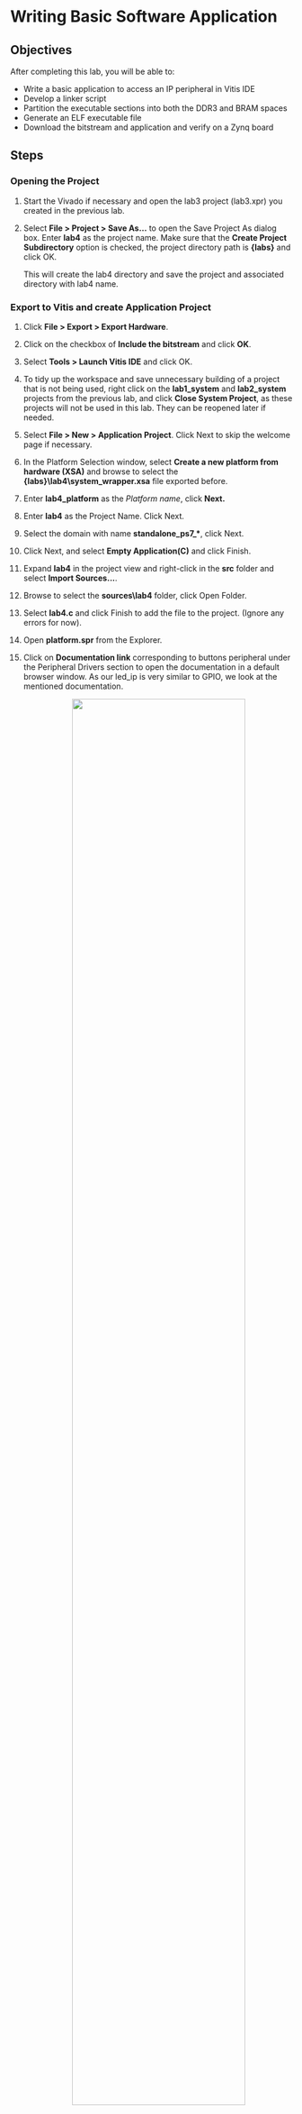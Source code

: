 # Writing Basic Software Application

## Objectives

After completing this lab, you will be able to:
*	Write a basic application to access an IP peripheral in Vitis IDE
*	Develop a linker script
*	Partition the executable sections into both the DDR3 and BRAM spaces
*	Generate an ELF executable file
*	Download the bitstream and application and verify on a Zynq board

## Steps

### Opening the Project

1.	Start the Vivado if necessary and open the lab3 project (lab3.xpr) you created in the previous lab.
2.	Select **File > Project > Save As…** to open the Save Project As dialog box. Enter **lab4** as the project name.  Make sure that the **Create Project Subdirectory** option is checked, the project directory path is **{labs}** and click OK.

    This will create the lab4 directory and save the project and associated directory with lab4 name.

### Export to Vitis and create Application Project

1.	Click **File > Export > Export Hardware**.
1.	Click on the checkbox of **Include the bitstream** and click **OK**.
1.	Select **Tools > Launch Vitis IDE** and click OK.
1.	To tidy up the workspace and save unnecessary building of a project that is not being used, right click on the **lab1_system** and **lab2_system** projects from the previous lab, and click **Close System Project**, as these projects will not be used in this lab. They can be reopened later if needed.
1. 	Select **File > New > Application Project**. Click Next to skip the welcome page if necessary.
1.  In the Platform Selection window, select **Create a new platform from hardware (XSA)** and browse to select the **{labs}\lab4\system_wrapper.xsa** file exported before.
1. Enter **lab4_platform** as the _Platform name_, click **Next.**
1.	Enter **lab4** as the Project Name. Click Next.
1.  Select the domain with name **standalone_ps7_\***, click Next.
1.	Click Next, and select **Empty Application(C)** and click Finish.
1.	Expand **lab4** in the project view and right-click in the **src** folder and select **Import Sources...**.
1.  Browse to select the **sources\lab4** folder, click Open Folder.
1.	Select **lab4.c** and click Finish to add the file to the project. (Ignore any errors for now).
1.	Open **platform.spr** from the Explorer.
1.	Click on **Documentation link** corresponding to buttons peripheral under the Peripheral Drivers section to open the documentation in a default browser window.  As our led_ip is very similar to GPIO, we look at the mentioned documentation.

    <p align="center">
    <img src ="pics/lab4/1_drvdoc.jpg" width="80%" height="80%"/>
    </p>
    <p align = "center">
    <i>Accessing device driver documentation</i>
    </p>

1.	View the various C and Header files associated with the _GPIO_ by clicking Files at the top of the page.
1.	Double-click on lab4.c in the Project Explorer view to open the file.  This will populate the **Outline** tab.  
1.	Double click on **xgpio.h** in the Outline view on the right of the screen and review the contents of the file to see the available function calls for the GPIO.

    <p align="center">
    <img src ="pics/lab4/2_outlinevw.jpg" width="40%" height="80%"/>
    </p>
    <p align = "center">
    <i>Outline View</i>
    </p>


    The following steps must be performed in your software application to enable reading from the GPIO: 1) Initialize the GPIO, 2) Set data direction, and 3) Read the data

    Find the descriptions for the following functions:

    **XGpio_Initialize(XGpio \*InstancePtr, u16 DeviceId)**
    _InstancePtr_ is a pointer to an XGpio instance.  The memory the pointer references must be pre-allocated by the caller.  Further calls to manipulate the component through the XGpio API must be made with this pointer.

    _DeviceId_ is the unique id of the device controlled by this XGpio component.  Passing in a device id associates the generic XGpio instance to a specific device, as chosen by the caller or application developer.

    **XGpio_SetDataDirection(XGpio \*InstancePtr, unsigned Channel, u32 DirectionMask)**

    _InstancePtr_ is a pointer to the XGpio instance to be worked on.

    _Channel_ contains the channel of the GPIO (1 or 2) to operate on.

    _DirectionMask_ is a bitmask specifying which bits are inputs and which are outputs.  Bits set to 0 are output and bits set to 1 are input.  

    **XGpio_DiscreteRead(XGpio \*InstancePtr, unsigned channel)**

    _InstancePtr_ is a pointer to the XGpio instance to be worked on.

    _Channel_ contains the channel of the GPIO (1 or 2) to operate on
1.	Open the header file **xparameters.h** by double-clicking on **xparameters.h** in the Outline tab

     The **xparameters.h** file contains the address map for peripherals in the system. This file is generated from the hardware platform description from Vivado. Find the following **#define** used to identify the switches peripheral:
    ```C
    #define XPAR_SWITCHES_DEVICE_ID 1
    ```
    > Note the number might be different

    Notice the other **#define XPAR_SWITCHES*** statements in this section for the switches peripheral, and in particular the address of the peripheral defined by **XPAR_SWITCHES_BASEADDR**

1.	Modify line 14 of lab4.c to use this macro (#define) in the XGpio_Initialize function.

    ```C
    1 #include "xparameters.h"
    2 #include "xgpio.h"
    3
    4 //====================================================
    5
    6 int main (void)
    7 {
    8
    9    XGpio dip, push;
    10   int i, psb_check, dip_check;
    11
    12   xil_printf("-- Start of the Program --\r\n");
    13
    14   XGpio_Initialize(&dip, XPAR_DIP_DEVICE_ID); // Modify this
    15   XGpio_SetDataDirection(&dip, 1, 0xffffffff);
    16
    17   XGpio_Initialize(&push, XPAR_PUSH_DEVICE_ID); // Modify this
    18   XGpio_SetDataDirection(&push, 1, 0xffffffff);
    19
    20
    21   while (1)
    22   {
    23	  psb_check = XGpio_DiscreteRead(&push, 1);
    24	  xil_printf("Push Buttons Status %x\r\n", psb_check);
    25	  dip_check = XGpio_DiscreteRead(&dip, 1);
    26	  xil_printf("DIP Switch Status %x\r\n", dip_check);
    27	  
    28	  // output dip switches value on LED_ip device
    29	  
    30	  for (i=0; i<9999999; i++);
    31   }
    32 }

    ```

1.	Do the same for the **BUTTONS**; find the macro (#define) for the **BUTTONS** peripheral in **xparameters.h**, and modify line 17 in lab4.c, and save the file.

    The project will be rebuilt. If there are any errors, check and fix your code. Your C code will eventually read the value of the switches and output it to the led_ip.

1.	Open **platform.spr** from Explorer and click on **Modify BSP Settings**.
2.	Select **drivers** on the left (under Overview)
3.	If the led_ip driver has not already been selected, select Generic under the Driver column for led_ip to access the dropdown menu. From the dropdown menu, select led_ip, and click OK.

    <p align="center">
    <img src ="pics/lab4/3_assigndrv.jpg" width="80%" height="80%"/>
    </p>
    <p align = "center">
    <i> Assign led_ip driver </i>
    </p>

###	Examine the Driver code

The driver code was generated automatically when the IP template was created. The driver includes higher level functions which can be called from the user application. The driver will implement the low level functionality used to control your peripheral.

1.	In windows explorer, browse to **led_ip\ip_repo\led_ip_1.0\drivers\led_ip_v1_0\src**
Notice the files in this directory and open **led_ip.c**. This file only includes the header file for the IP.
2.	Close led_ip.c and open the header file **led_ip.h** and notice the macros:

    ```C
    LED_IP_mWriteReg( … )
    LED_IP_mReadReg( … )
    ```
    e.g: search for the macro name LED_IP_mWriteReg:

    ```C
    /**
        *
        * Write a value to a LED_IP register. A 32 bit write is performed.
        * If the component is implemented in a smaller width, only the least
        * significant data is written.
        *
        * @param   BaseAddress is the base address of the LED_IP device.
        * @param   RegOffset is the register offset from the base to write to.
        * @param   Data is the data written to the register.
        *
        * @return  None.
        *
        * @note
        * C-style signature:
        * 	void LED_IP_mWriteReg(Xuint32 BaseAddress, unsigned RegOffset,    Xuint32 Data)
        *
        */
    #define LED_IP_mWriteReg(BaseAddress, RegOffset, Data) \
            Xil_Out32((BaseAddress) + (RegOffset), (Xuint32)(Data))
    ```
    For this driver, you can see the macros are aliases to the lower level functions **Xil_Out32( )** and **Xil_Out32( )**. The macros in this file make up the higher level API of the led_ip driver. If you are writing your own driver for your own IP, you will need to use low level functions like these to read and write from your IP as required. The low level hardware access functions are wrapped in your driver making it easier to use your IP in an Application project.

3.	Modify your C code (see figure below, or you can find modified code in lab4_sol.c from the **sources\lab4** folder) to echo the dip switch settings on the LEDs by using the led_ip driver API macros, and save the application.

4.	Include the header file:

    ```C
    #include "led_ip.h"
    ```

5.	Include the function to write to the IP (insert before the for loop):
    ```C
    LED_IP_mWriteReg(XPAR_LED_IP_S_AXI_BASEADDR, 0, dip_check);
    ```

    Remember that the hardware address for a peripheral (e.g. the macro **XAR_LED_IP_S_AXI_BASEADDR** in the line above) can be found in xparameters.h

    ```C
    #include "xparameters.h"
    #include "xgpio.h"
    #include "led_ip.h"
    //====================================================

    int main (void)
    {

    XGpio dip, push;
    int i, psb_check, dip_check;

    xil_printf("-- Start of the Program --\r\n");

    XGpio_Initialize(&dip, XPAR_SWITCHES_DEVICE_ID); // Modify this
    XGpio_SetDataDirection(&dip, 1, 0xffffffff);

    XGpio_Initialize(&push, XPAR_BUTTONS_DEVICE_ID); // Modify this
    XGpio_SetDataDirection(&push, 1, 0xffffffff);


    while (1)
    {
        psb_check = XGpio_DiscreteRead(&push, 1);
        xil_printf("Push Buttons Status %x\r\n", psb_check);
        dip_check = XGpio_DiscreteRead(&dip, 1);
        xil_printf("DIP Switch Status %x\r\n", dip_check);

        // output dip switches value on LED_ip device
        LED_IP_mWriteReg(XPAR_LED_IP_S_AXI_BASEADDR, 0, dip_check);

        for (i=0; i<9999999; i++);
    }
    }
    ```
6.	Save the file and build the project.

### Analyze Assembled Object Files

1.	Launch the shell by selecting **Xilinx > Vitis Shell**.
2.	Change the directory to **lab4\Debug** using the cd command in the shell.
3.	Type **arm-none-eabi-objdump –h lab4.elf** at the prompt in the shell window to list various sections of the program, along with the starting address and size of each section
You should see results similar to that below:
    <p align="center">
    <img src ="pics/lab4/4_shellop.jpg" width="80%" height="80%"/>
    </p>
    <p align = "center">
    <i> Object dump results - .text, .stack, and .heap in the DDR3 space </i>
    </p>

### Verify in Hardware

1.	Make sure that micro-USB cable(s) is(are) connected between the board and the PC. Change the boot mode to JTAG. Turn ON the power of the board.
1. Open the **Vitis Serial Terminal** and add a connection to the corresponding port.
1. Right-click **lab4_system > lab4** and select **Launch Hardware (Single Application Debug)**.

4. Click **Run**. You should see the following output on the Terminal tab.
    <p align="center">
    <img src ="pics/lab4/5_sdkop.jpg" width="35%" height="80%"/>
    </p>
    <p align = "center">
    <i> Connect to serial port </i>
    </p>

    >Note: Setting the DIP switches and push buttons will change the results displayed.



1.	Right click on **lab4** and click **Generate Linker Script…**
    Note that all four major sections, code, data, stack and heap are to be assigned to BRAM controller.
2.	In the Basic Tab change the Code and Data sections to **ps7_ddr_0**, leaving the Heap and Stack in section to **axi_bram_ctrl_0_S_AXI_BASEADDR** memory and click **Generate**, and click Yes to overwrite.

     <p align="center">
     <img src ="pics/lab4/6_bram.jpg" width="80%" height="80%"/>
     </p>
     <p align = "center">
     <i> Targeting Stack/Heap sections to BRAM </i>
     </p>

    **Re-build** the project by clicking the hammer button.
3.	Type **arm-none-eabi-objdump –h lab4.elf** at the prompt in the shell window to list various sections of the program, along with the starting address and size of each section

    You should see results similar to that below:

    <p align="center">
    <img src ="pics/lab4/7_shellop.jpg" width="60%" height="80%"/>
    </p>
    <p align = "center">
    <i>The .heap and .stack sections targeted to BRAM whereas the rest of the application is in DDR </i>
    </p>


    Flip the DIP switches and verify that the LEDs light according to the switch settings. Verify that you see the results of the DIP switch and Push button settings in Terminal.

1.	Select lab4 in Project Explorer, right-click and select **Run As > Launch on Hardware (Single Application Debugger)** to download the application.

    Click OK if prompted to relaunch the session.

    Observe the Terminal window as the program executes.  Play with dip switches and observe the LEDs.
    > Notice that the system is relatively slow in displaying the message in the Terminal tab and to change in the switches as the stack and heap are from a non-cached BRAM memory.

3.	**Exit** Vitis and Vivado.
4.	**Power OFF** the board.

## Conclusion

Use Vitis IDE to define, develop, and integrate the software components of the embedded system.  You can define a device driver interface for each of the peripherals and the processor.  Vitis imports an XSA file, creates a corresponding MSS file and lets you update the settings so you can develop the software side of the processor system.  You can then develop and compile peripheral-specific functional software and generate the executable file from the compiled object code and libraries.  If needed, you can also use a linker script to target various segments in various memories.  When the application is too big to fit in the internal BRAM, you can download the application in external memory and then execute the program.
